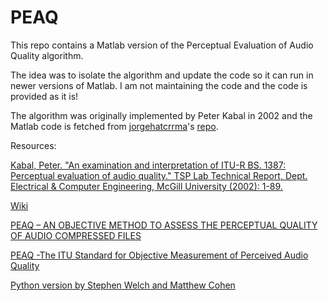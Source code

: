 # PEAQ
This repo contains a Matlab version of the Perceptual Evaluation of Audio Quality algorithm.

The idea was to isolate the algorithm and update the code so it can run in newer versions of Matlab. 
I am not maintaining the code and the code is provided as it is! 


The algorithm was originally implemented by Peter Kabal in 2002 and the Matlab code is fetched from [jorgehatcrrma](https://github.com/jorgehatccrma)'s [repo](https://github.com/jorgehatccrma/AudioMorphing). 


Resources: 

[Kabal, Peter. "An examination and interpretation of ITU-R BS. 1387: Perceptual evaluation of audio quality." TSP Lab Technical Report, Dept. Electrical & Computer Engineering, McGill University (2002): 1-89.](http://www-mmsp.ece.mcgill.ca/Documents/Reports/2002/KabalR2002v2.pdf)

[Wiki](https://en.wikipedia.org/wiki/PEAQ)

[PEAQ – AN OBJECTIVE METHOD TO ASSESS THE PERCEPTUAL QUALITY OF
AUDIO COMPRESSED FILES](http://ace.ucv.ro/sintes12/SINTES12_2005/SOFTWARE%20ENGINEERING/09.pdf)

[PEAQ -The ITU Standard for Objective Measurement of
Perceived Audio Quality](https://www.ee.columbia.edu/~dpwe/papers/Thiede00-PEAQ.pdf)

[Python version by Stephen Welch and Matthew Cohen](https://github.com/stephencwelch/Perceptual-Coding-In-Python)

